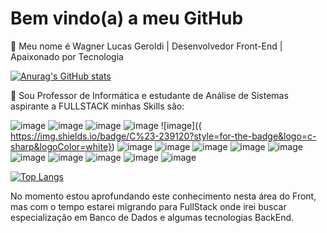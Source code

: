 # Bem vindo(a) a meu GitHub

:rocket: Meu nome é Wagner Lucas Geroldi | Desenvolvedor Front-End | Apaixonado por Tecnologia

[![Anurag's GitHub stats](https://github-readme-stats.vercel.app/api?username=WagnerGeroldi)](https://github.com/WagnerGeroldi/github-readme-stats)

:rocket: Sou Professor de Informática e estudante de Análise de Sistemas aspirante a FULLSTACK minhas Skills são:

![image]({https://img.shields.io/badge/HTML5-E34F26?style=for-the-badge&logo=html5&logoColor=white})
![image]({https://img.shields.io/badge/CSS3-1572B6?style=for-the-badge&logo=css3&logoColor=white})
![image]({https://img.shields.io/badge/JavaScript-323330?style=for-the-badge&logo=javascript&logoColor=F7DF1E})
![image]({https://img.shields.io/badge/TypeScript-007ACC?style=for-the-badge&logo=typescript&logoColor=white})
![image]({	https://img.shields.io/badge/C%23-239120?style=for-the-badge&logo=c-sharp&logoColor=white})
![image]({https://img.shields.io/badge/Java-ED8B00?style=for-the-badge&logo=java&logoColor=white})
![image]({https://img.shields.io/badge/MongoDB-4EA94B?style=for-the-badge&logo=mongodb&logoColor=white})
![image]({https://img.shields.io/badge/Microsoft%20SQL%20Server-CC2927?style=for-the-badge&logo=microsoft%20sql%20server&logoColor=white})
![image]({https://img.shields.io/badge/Node.js-339933?style=for-the-badge&logo=nodedotjs&logoColor=white})
![image]({https://img.shields.io/badge/npm-CB3837?style=for-the-badge&logo=npm&logoColor=white})
![image]({https://img.shields.io/badge/Express.js-000000?style=for-the-badge&logo=express&logoColor=white})
![image]({https://img.shields.io/badge/Sass-CC6699?style=for-the-badge&logo=sass&logoColor=white})
![image]({https://img.shields.io/badge/React-20232A?style=for-the-badge&logo=react&logoColor=61DAFB})
![image]({https://img.shields.io/badge/Bootstrap-563D7C?style=for-the-badge&logo=bootstrap&logoColor=white})
![image]({https://img.shields.io/badge/jQuery-0769AD?style=for-the-badge&logo=jquery&logoColor=white})



[![Top Langs](https://github-readme-stats.vercel.app/api/top-langs/?username=WagnerGeroldi&layout=compact)](https://github.com/WagnerGeroldi/github-readme-stats)


No momento estou aprofundando este conhecimento nesta área do Front, mas com o tempo estarei migrando para FullStack onde irei buscar especialização em Banco de Dados e algumas tecnologias BackEnd.

